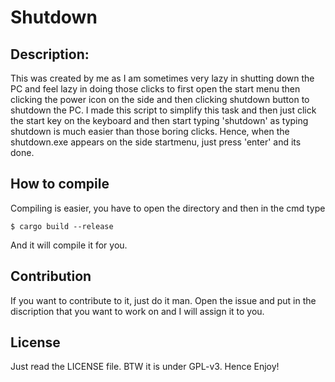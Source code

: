 # Shutdown

## Description:
This was created by me as I am sometimes very lazy in shutting down the PC and feel lazy in doing those clicks to first open the start menu then clicking the power icon on the side and then clicking shutdown button to shutdown the PC. I made this script to simplify this task and then just click the start key on the keyboard and then start typing 'shutdown' as typing shutdown is much easier than those boring clicks. Hence, when the shutdown.exe appears on the side startmenu, just press 'enter' and its done.

## How to compile
Compiling is easier, you have to open the directory and then in the cmd type
```
$ cargo build --release
```
And it will compile it for you.

## Contribution
If you want to contribute to it, just do it man. Open the issue and put in the discription that you want to work on and I will assign it to you. 

## License
Just read the LICENSE file. BTW it is under GPL-v3. Hence Enjoy!
